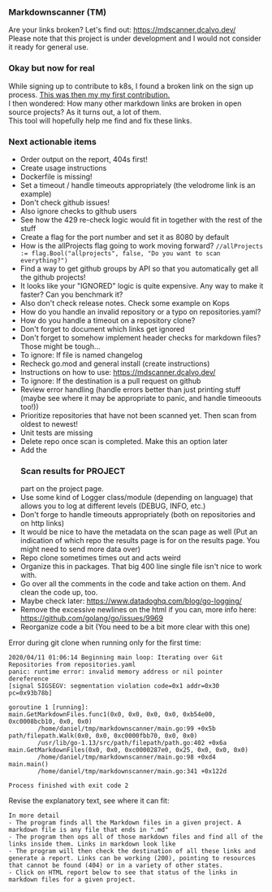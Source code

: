 ### Markdownscanner (TM)
Are your links broken? Let's find out: https://mdscanner.dcalvo.dev/  
Please note that this project is under development and I would not consider it ready for general use.  

### Okay but now for real
While signing up to contribute to k8s, I found a broken link on the sign up process. [This was then my my first contribution.](https://github.com/kubernetes/community/pull/4304)  
I then wondered: How many other markdown links are broken in open source projects? As it turns out, a lot of them.  
This tool will hopefully help me find and fix these links.

### Next actionable items
- Order output on the report, 404s first!
- Create usage instructions
- Dockerfile is missing!
- Set a timeout / handle timeouts appropriately (the velodrome link is an example)
- Don't check github issues!
- Also ignore checks to github users
- See how the 429 re-check logic would fit in together with the rest of the stuff
- Create a flag for the port number and set it as 8080 by default
- How is the allProjects flag going to work moving forward? `//allProjects := flag.Bool("allprojects", false, "Do you want to scan everything?")`
- Find a way to get github groups by API so that you automatically get all the github projects!
- It looks like your "IGNORED" logic is quite expensive. Any way to make it faster? Can you benchmark it?
- Also don't check release notes. Check some example on Kops
- How do you handle an invalid repository or a typo on repositories.yaml?
- How do you handle a timeout on a repository clone?
- Don't forget to document which links get ignored
- Don't forget to somehow implement header checks for markdown files? Those might be tough...
- To ignore: If file is named changelog
- Recheck go.mod and general install (create instructions)
- Instructions on how to use: https://mdscanner.dcalvo.dev/
- To ignore: If the destination is a pull request on github
- Review error handling (handle errors better than just printing stuff (maybe see where it may be appropriate to panic, and handle timeoouts too!))
- Prioritize repositories that have not been scanned yet. Then scan from oldest to newest!
- Unit tests are missing
- Delete repo once scan is completed. Make this an option later
- Add the <h3>Scan results for PROJECT</h3> part on the project page.
- Use some kind of Logger class/module (depending on language) that allows you to log at different levels (DEBUG, INFO, etc.)
- Don't forge to handle timeouts appropriately (both on repositories and on http links)
- It would be nice to have the metadata on the scan page as well (Put an indication of which repo the results page is for on the results page. You might need to send more data over)
- Repo clone sometimes times out and acts weird
- Organize this in packages. That big 400 line single file isn't nice to work with.
- Go over all the comments in the code and take action on them. And clean the code up, too.
- Maybe check later: https://www.datadoghq.com/blog/go-logging/
- Remove the excessive newlines on the html if you can, more info here: https://github.com/golang/go/issues/9969
- Reorganize code a bit (You need to be a bit more clear with this one)

Error during git clone when running only for the first time:
```text
2020/04/11 01:06:14 Beginning main loop: Iterating over Git Repositories from repositories.yaml
panic: runtime error: invalid memory address or nil pointer dereference
[signal SIGSEGV: segmentation violation code=0x1 addr=0x30 pc=0x93b78b]

goroutine 1 [running]:
main.GetMarkdownFiles.func1(0x0, 0x0, 0x0, 0x0, 0xb54e00, 0xc0008bcb10, 0x0, 0x0)
        /home/daniel/tmp/markdownscanner/main.go:99 +0x5b
path/filepath.Walk(0x0, 0x0, 0xc0000fbb70, 0x0, 0x0)
        /usr/lib/go-1.13/src/path/filepath/path.go:402 +0x6a
main.GetMarkdownFiles(0x0, 0x0, 0xc0000287e0, 0x25, 0x0, 0x0, 0x0)
        /home/daniel/tmp/markdownscanner/main.go:98 +0xd4
main.main()
        /home/daniel/tmp/markdownscanner/main.go:341 +0x122d

Process finished with exit code 2
```

Revise the explanatory text, see where it can fit:
```text
In more detail
- The program finds all the Markdown files in a given project. A markdown file is any file that ends in ".md"
- The program then ops all of those markdown files and find all of the links inside them. Links in markdown look like
- The program will then check the destination of all these links and generate a report. Links can be working (200), pointing to resources that cannot be found (404) or in a variety of other states.
- Click on HTML report below to see that status of the links in markdown files for a given project.
```
